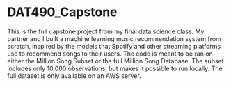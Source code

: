 # DAT490_Capstone
This is the full capstone project from my final data science class. My partner and I built a machine learning music recommendation system from scratch, inspired by the models that Spotify and other streaming platforms use to recommend songs to their users. 
The code is meant to be ran on either the Million Song Subset or the full Million Song Database. The subset includes only 10,000 observations, but makes it possible to run locally. The full dataset is only available on an AWS server. 
